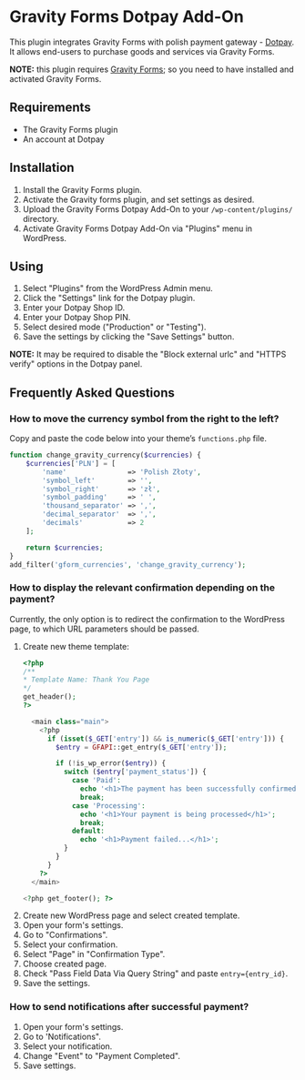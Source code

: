 # Gravity Forms Dotpay Add-On

This plugin integrates Gravity Forms with polish payment gateway - [Dotpay](https://www.dotpay.pl/). It allows end-users to purchase goods and services via Gravity Forms.

**NOTE:** this plugin requires [Gravity Forms](https://www.gravityforms.com/); so you need to have installed and activated Gravity Forms.

## Requirements

  * The Gravity Forms plugin
  * An account at Dotpay

## Installation

  1. Install the Gravity Forms plugin.
  1. Activate the Gravity forms plugin, and set settings as desired.
  1. Upload the Gravity Forms Dotpay Add-On to your `/wp-content/plugins/` directory.
  1. Activate Gravity Forms Dotpay Add-On via "Plugins" menu in WordPress.

## Using

  1. Select "Plugins" from the WordPress Admin menu.
  1. Click the "Settings" link for the Dotpay plugin.
  1. Enter your Dotpay Shop ID.
  1. Enter your Dotpay Shop PIN.
  1. Select desired mode ("Production" or "Testing").
  1. Save the settings by clicking the "Save Settings" button.

**NOTE:** It may be required to disable the "Block external urlc" and "HTTPS verify" options in the Dotpay panel.

## Frequently Asked Questions

### How to move the currency symbol from the right to the left?

Copy and paste the code below into your theme’s `functions.php` file.
```php
function change_gravity_currency($currencies) {
	$currencies['PLN'] = [
		'name'               => 'Polish Złoty',
		'symbol_left'        => '',
		'symbol_right'       => 'zł',
		'symbol_padding'     => ' ',
		'thousand_separator' => ',',
		'decimal_separator'  => ',',
		'decimals'           => 2
	];

	return $currencies;
}
add_filter('gform_currencies', 'change_gravity_currency');
```

### How to display the relevant confirmation depending on the payment?

Currently, the only option is to redirect the confirmation to the WordPress page, to which URL parameters should be passed.

  1. Create new theme template:
        ```php
        <?php
        /**
        * Template Name: Thank You Page
        */
        get_header();
        ?>
        
          <main class="main">
            <?php
              if (isset($_GET['entry']) && is_numeric($_GET['entry'])) {
                $entry = GFAPI::get_entry($_GET['entry']);
        
                if (!is_wp_error($entry)) {
                  switch ($entry['payment_status']) {
                    case 'Paid':
                      echo '<h1>The payment has been successfully confirmed!</h1>';
                      break;
                    case 'Processing':
                      echo '<h1>Your payment is being processed</h1>';
                      break;
                    default:
                      echo '<h1>Payment failed...</h1>';
                  }
                }
              }
            ?>
          </main>
        
        <?php get_footer(); ?>
        ```
  1. Create new WordPress page and select created template.
  1. Open your form's settings.
  1. Go to "Confirmations".
  1. Select your confirmation.
  1. Select "Page" in "Confirmation Type".
  1. Choose created page.
  1. Check "Pass Field Data Via Query String" and paste `entry={entry_id}`.
  1. Save the settings.

### How to send notifications after successful payment?

  1. Open your form's settings.
  1. Go to 'Notifications".
  1. Select your notification.
  1. Change "Event" to "Payment Completed".
  1. Save settings.